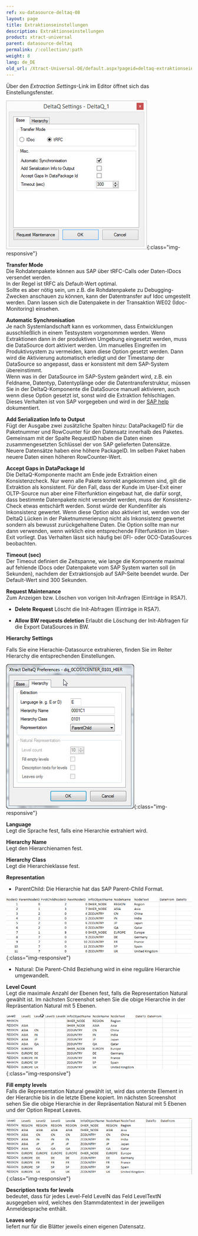 ```yaml
---
ref: xu-datasource-deltaq-08
layout: page
title: Extraktionseinstellungen
description: Extraktionseinstellungen
product: xtract-universal
parent: datasource-deltaq
permalink: /:collection/:path
weight: 8
lang: de_DE
old_url: /Xtract-Universal-DE/default.aspx?pageid=deltaq-extraktionseinstellungen
---
```


Über den *Extraction Settings*-Link im Editor öffnet sich das Einstellungsfenster.

![XU_DeltaQ_Settings](/img/content/XU_DeltaQ_Settings.jpg){:class="img-responsive"}

**Transfer Mode**<br>
Die Rohdatenpakete können aus SAP über tRFC-Calls oder Daten-IDocs versendet werden. <br>
In der Regel ist tRFC als Default-Wert optimal. <br>Sollte es aber nötig sein, um z.B. die Rohdatenpakete zu Debugging-Zwecken anschauen zu können, kann der Datentransfer auf Idoc umgestellt werden. Dann lassen sich die Datenpakete in der Transaktion WE02 (Idoc-Monitoring) einsehen.


**Automatic Synchronisation**<br>
Je nach Systemlandschaft kann es vorkommen, dass Entwicklungen ausschließlich in einem Testsystem vorgenommen werden. Wenn Extraktionen dann in der produktiven Umgebung eingesetzt werden, muss die DataSource dort aktiviert werden. Um manuelles Eingreifen im Produktivsystem zu vermeiden, kann diese Option gesetzt werden. Dann wird die Aktivierung automatisch erledigt und der Timestamp der DataSource so angepasst, dass er konsistent mit dem SAP-System übereinstimmt.<br>
Wenn was in der DataSource im SAP-System geändert wird, z.B. ein Feldname, Datentyp, Datentyplänge oder die Datentransferstruktur, müssen Sie in der DeltaQ-Komponente die DataSource manuell aktivieren, auch wenn diese Option gesetzt ist, sonst wird die Extraktion fehlschlagen. Dieses Verhalten ist von SAP vorgegeben und wird in der [SAP help](https://help.sap.com/viewer/ccc9cdbdc6cd4eceaf1e5485b1bf8f4b/7.4.19/de-DE/4a12eaff76df1b42e10000000a42189c.html) dokumentiert.

**Add Serialization Info to Output**<br>
Fügt der Ausgabe zwei zusätzliche Spalten hinzu: DataPackageID für die Paketnummer und RowCounter für den Datensatz innerhalb des Paketes.<br>
Gemeinsam mit der Spalte RequestID haben die Daten einen zusammengesetzten Schlüssel der von SAP gelieferten Datensätze.<br>
Neuere Datensätze haben eine höhere PackageID.
Im selben Paket haben neuere Daten einen höheren RowCounter-Wert. 


**Accept Gaps in DataPackage Id**<br>
Die DeltaQ-Komponente macht am Ende jede Extraktion einen Konsistenzcheck. Nur wenn alle Pakete korrekt angekommen sind, gilt die Extraktion als konsistent. Für den Fall, dass der Kunde im User-Exit einer OLTP-Source nun aber eine Filterfunktion eingebaut hat, die dafür sorgt, dass bestimmte Datenpakete nicht versendet werden, muss der Konsistenz-Check etwas entschärft werden. Sonst würde der Kundenfilter als Inkonsistenz gewertet. Wenn diese Option also aktiviert ist, werden von der DeltaQ Lücken in der Paketnummerierung nicht als Inkonsistenz gewertet sondern als bewusst zurückgehaltene Daten. Die Option sollte man nur dann verwenden, wenn wirklich eine entsprechende Filterfunktion im User-Exit vorliegt. Das Verhalten lässt sich häufig bei 0FI- oder 0CO-DataSources beobachten.

**Timeout (sec)**<br>
Der Timeout definiert die Zeitspanne, wie lange die Komponente maximal auf fehlende IDocs oder Datenpakete vom SAP System warten soll (in Sekunden), nachdem der Extraktionsjob auf SAP-Seite beendet wurde. Der Default-Wert sind 300 Sekunden.

**Request Maintenance**<br>
Zum Anzeigen bzw. Löschen von vorigen Init-Anfragen (Einträge in RSA7).

- **Delete Request**
    Löscht die Init-Abfragen (Einträge in RSA7).

- **Allow BW requests deletion**
    Erlaubt die Löschung der Init-Abfragen für die Export DataSources in BW.



**Hierarchy Settings**

Falls Sie eine Hierachie-Datasource extrahieren, finden Sie im Reiter Hierarchy die entsprechenden Einstellungen.

![Deltaq-Preferences-Hierarchy](/img/content/Deltaq-Preferences-Hierarchy.jpg){:class="img-responsive"}

**Language**<br>
Legt die Sprache fest, falls eine Hierarchie extrahiert wird.

**Hierarchy Name**<br>
Legt den Hierarchienamen fest.

**Hierarchy Class**<br>
Legt die Hierarchieklasse fest.


**Representation**

- ParentChild: Die Hierarchie hat das SAP Parent-Child Format.

![Deltaq-Hierarchies-Parent-Child](/img/content/Deltaq-Hierarchies-Parent-Child.png){:class="img-responsive"}

- Natural: Die Parent-Child Beziehung wird in eine reguläre Hierarchie umgewandelt.

**Level Count**<br>
Legt die maximale Anzahl der Ebenen fest, falls die Representation Natural gewählt ist. Im nächsten Screenshot sehen Sie die obige Hierarchie in der Repräsentation Natural mit 5 Ebenen.

![Deltaq-Hierarchies-Parent-Child-Natural](/img/content/Deltaq-Hierarchies-Parent-Child-Natural.png){:class="img-responsive"}

**Fill empty levels**<br>
Falls die Representation Natural gewählt ist, wird das unterste Element in der Hierarchie bis in die letzte Ebene kopiert. Im nächsten Screenshot sehen Sie die obige Hierarchie in der Repräsentation Natural mit 5 Ebenen und der Option Repeat Leaves.

![Deltaq-Hierarchies-Parent-Child-Repeat](/img/content/Deltaq-Hierarchies-Parent-Child-Repeat.png){:class="img-responsive"}

**Description texts for levels** <br>
bedeutet, dass für jedes Level-Feld LevelN das Feld LevelTextN ausgegeben wird, welches den Stammdatentext in der jeweiligen Anmeldesprache enthält.

**Leaves only**<br>
liefert nur für die Blätter jeweils einen eigenen Datensatz. 